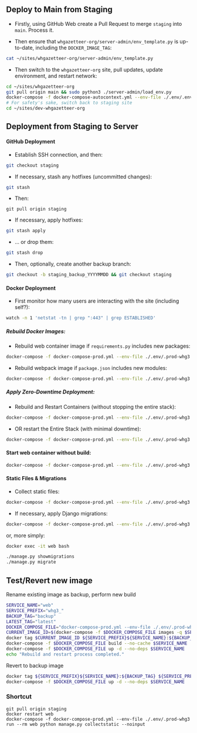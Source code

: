 ## Deploy to Main from Staging

- Firstly, using GitHub Web create a Pull Request to merge `staging` into `main`. Process it.

- Then ensure that `whgazetteer-org/server-admin/env_template.py` is up-to-date, including the `DOCKER_IMAGE_TAG`:
```bash
cat ~/sites/whgazetteer-org/server-admin/env_template.py
```
- Then switch to the `whgazetteer-org` site, pull updates, update environment, and restart network:
```bash
cd ~/sites/whgazetteer-org
git pull origin main && sudo python3 ./server-admin/load_env.py
docker-compose -f docker-compose-autocontext.yml --env-file ./.env/.env down && docker-compose -f docker-compose-autocontext.yml --env-file ./.env/.env up -d && docker ps
# For safety's sake, switch back to staging site
cd ~/sites/dev-whgazetteer-org
```

## Deployment from Staging to Server

#### GitHub Deployment
- Establish SSH connection, and then:
```bash
git checkout staging
```
- If necessary, stash any hotfixes (uncommitted changes):
```bash
git stash
```
- Then:
```
git pull origin staging
```
- If necessary, apply hotfixes:
```bash
git stash apply
```
- ... or drop them:
```bash
git stash drop
```
- Then, optionally, create another backup branch:
```bash
git checkout -b staging_backup_YYYYMMDD && git checkout staging
```

#### Docker Deployment
- First monitor how many users are interacting with the site (including self?):
```bash
watch -n 1 'netstat -tn | grep ":443" | grep ESTABLISHED'
```

##### Rebuild Docker Images:
- Rebuild web container image if `requirements.py` includes new packages:
```bash
docker-compose -f docker-compose-prod.yml --env-file ./.env/.prod-whg3 build --no-cache web
```
- Rebuild webpack image if `package.json` includes new modules:
```bash
docker-compose -f docker-compose-prod.yml --env-file ./.env/.prod-whg3 build --no-cache webpack
```

##### Apply Zero-Downtime Deployment:
- Rebuild and Restart Containers (without stopping the entire stack):
```bash
docker-compose -f docker-compose-prod.yml --env-file ./.env/.prod-whg3 up -d --no-deps --build web
```
- OR restart the Entire Stack (with minimal downtime):
```bash
docker-compose -f docker-compose-prod.yml --env-file ./.env/.prod-whg3 up -d --build
```

#### Start web container without build:
```bash
docker-compose -f docker-compose-prod.yml --env-file ./.env/.prod-whg3 up -d --no-deps web
```

#### Static Files & Migrations
- Collect static files:
```bash
docker-compose -f docker-compose-prod.yml --env-file ./.env/.prod-whg3 run --rm web python manage.py collectstatic --noinput
```
- If necessary, apply Django migrations:
```bash
docker-compose -f docker-compose-prod.yml --env-file ./.env/.prod-whg3 exec web bash
```
or, more simply:
```bash
docker exec -it web bash
```

```bash
./manage.py showmigrations
./manage.py migrate
```

## Test/Revert new image

Rename existing image as backup, perform new build
```bash
SERVICE_NAME="web"
SERVICE_PREFIX="whg3_"
BACKUP_TAG="backup"
LATEST_TAG="latest"
DOCKER_COMPOSE_FILE="docker-compose-prod.yml --env-file ./.env/.prod-whg3"
CURRENT_IMAGE_ID=$(docker-compose -f $DOCKER_COMPOSE_FILE images -q $SERVICE_NAME)
docker tag $CURRENT_IMAGE_ID ${SERVICE_PREFIX}${SERVICE_NAME}:${BACKUP_TAG}
docker-compose -f $DOCKER_COMPOSE_FILE build --no-cache $SERVICE_NAME
docker-compose -f $DOCKER_COMPOSE_FILE up -d --no-deps $SERVICE_NAME
echo "Rebuild and restart process completed."
```

Revert to backup image
```bash
docker tag ${SERVICE_PREFIX}${SERVICE_NAME}:${BACKUP_TAG} ${SERVICE_PREFIX}${SERVICE_NAME}:${LATEST_TAG}
docker-compose -f $DOCKER_COMPOSE_FILE up -d --no-deps $SERVICE_NAME
```

### Shortcut

```
git pull origin staging
docker restart web
docker-compose -f docker-compose-prod.yml --env-file ./.env/.prod-whg3 run --rm web python manage.py collectstatic --noinput
```
